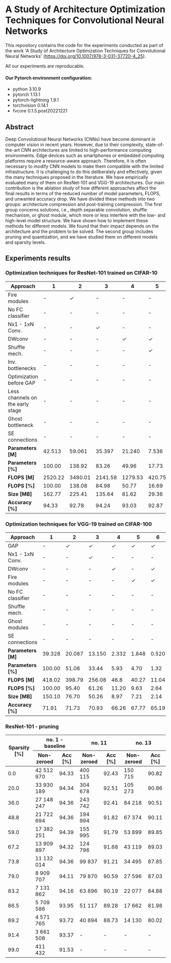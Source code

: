   # A Study of Architecture Optimization Techniques for Convolutional Neural Networks


This repository contains the code for the experiments conducted as part of the work 'A Study of Architecture Optimization Techniques for Convolutional Neural Networks' (https://doi.org/10.1007/978-3-031-37720-4_25).

All our experiments are reproducable. 

#### Our Pytorch environment configuration:
* python 3.10.9
* pytorch 1.13.1
* pytorch-lightning 1.9.1
* torchvision 0.14.1
* fvcore 0.1.5.post20221221

## Abstract

Deep Convolutional Neural Networks (CNNs) have become dominant in computer vision in recent years. However, due to their complexity, state-of-the-art CNN architectures are limited to high-performance computing environments. Edge devices such as smartphones or embedded computing platforms require a resource-aware approach. Therefore, it is often necessary to modify CNN models to make them compatible with the limited infrastructure. It is challenging to do this deliberately and effectively, given the many techniques proposed in the literature. We have empirically evaluated many of them on ResNet-101 and VGG-19 architectures. Our main contribution is the ablation study of how different approaches affect the final results in terms of the reduced number of model parameters, FLOPS, and unwanted accuracy drop. We have divided these methods into two groups: architecture compression and post-training compression. The first group concerns solutions, i.e., depth separable convolution, shuffle mechanism, or ghost module, which more or less interfere with the low- and high-level model structure. We have shown how to implement these methods for different models. We found that their impact depends on the architecture and the problem to be solved. The second group includes pruning and quantization, and we have studied them on different models and sparsity levels.

## Experiments results

### Optimization techniques for ResNet-101 trained on CIFAR-10


|           Approach               | 1 | 2 | 3 | 4 | 5 | 6 | 7 | 8 | 9 | 10 | 11 | 12 | 13 | 14 |
| -------------------------------- | --- | --- | --- | --- | --- | --- | --- | --- | --- | --- | --- | --- | --- | --- |
|         Fire modules             |  -  |  ✓  |  -  |  -  |  -  |  -  |  -  |  -  |  -  |  -  |  -  |  -  |  -  |  -  |
|       No FC classifier           |  -  |  -  |  -  |  -  |  -  |  -  |  ✓  |  ✓  |  ✓  |  -  |  ✓  |  ✓  |  ✓  |  ✓  |
|        Nx1 - 1xN Conv.           |  -  |  -  |  ✓  |  -  |  -  |  -  |  -  |  -  |  -  |  -  |  -  |  -  |  -  |  -  |
|            DWconv                |  -  |  -  |  -  |  ✓  |  ✓  |  ✓  |  ✓  |  ✓  |  ✓  |  ✓  |  ✓  |  ✓  |  ✓  |  ✓  |
|         Shuffle mech.            |  -  |  -  |  -  |  -  |  ✓  |  -  |  -  |  -  |  -  |  -  |  -  |  -  |  ✓  |  ✓  |
|       Inv. bottlenecks           |  -  |  -  |  -  |  -  |  -  |  ✓  |  ✓  |  ✓  |  ✓  |  ✓  |  ✓  |  ✓  |  ✓  |  ✓  |
|      Optimization before GAP     |  -  |  -  |  -  |  -  |  -  |  -  |  -  |  ✓  |  ✓  |  -  |  ✓  |  ✓  |  ✓  |  ✓  |
| Less channels on the early stage |  -  |  -  |  -  |  -  |  -  |  -  |  -  |  -  |  ✓  |  -  |  ✓  |  ✓  |  ✓  |  ✓  |
|        Ghost bottleneck          |  -  |  -  |  -  |  -  |  -  |  -  |  -  |  -  |  -  |  ✓  |  ✓  |  ✓  |  ✓  |  ✓  |
|         SE connections           |  -  |  -  |  -  |  -  |  -  |  -  |  -  |  -  |  -  |  -  |  -  |  ✓  |  -  |  ✓  |
|       **Parameters [M]**         |42.513 |59.061 |35.397 |21.240 | 7.536|2.255 |1.187 |0.873 |0.869 |0.450 |0.400 |1.424 |0.151 |1.174 |
|       **Parameters [%]**         |100.00 |138.92 | 83.26 | 49.96 | 17.73| 5.30 | 2.79 | 2.05 | 2.04 | 1.06 | 0.94 | 3.35 | 0.35 | 2.76 |
|         **FLOPS [M]**            |2520.22|3480.01|2141.58|1279.53|420.75|79.21 |62.39 |57.37 |53.00 |32.83 |29.76 |31.48 |12.80 |14.52 |
|         **FLOPS [%]**            |100.00 |138.08 | 84.98 | 50.77 |16.69 | 3.14 | 2.48 | 2.28 | 2.10 | 1.30 | 1.18 | 1.25 | 0.51 | 0.58 |
|         **Size [MB]**            |162.77 |225.41 |135.64 | 81.62 |29.36 | 8.96 | 4.87 | 3.65 | 3.64 | 1.96 | 1.76 | 7.70 | 0.82 | 4.75 |
|        **Accuracy [%]**          | 94.33 | 92.78 | 94.24 | 93.03 |92.87 |93.09 |93.07 |93.01 |93.00 |92.70 |92.43 |92.55 |90.82 | 90.74 |


### Optimization techniques for VGG-19 trained on CIFAR-100


|           Approach          | 1 | 2 | 3 | 4 | 5 | 6 | 7 | 8 | 9 | 10 | 11 | 12 |
| --------------------------- | --- | --- | --- | --- | --- | --- | --- | --- | --- | --- | --- | --- |
|             GAP             |  -  |  ✓  |  ✓  |  ✓  |  ✓  |  ✓  |  ✓  |  ✓  |  ✓  |  ✓  |  ✓  |  ✓  |
|        Nx1 - 1xN Conv.      |  -  |  -  |  ✓  |  -  |  -  |  -  |  -  |  -  |  -  |  -  |  -  |  -  |
|            DWconv           |  -  |  -  |  -  |  ✓  |  -  |  ✓  |  ✓  |  ✓  |  ✓  |  ✓  |  ✓  |  ✓  |
|       Fire modules          |  -  |  -  |  -  |  -  |  ✓  |  ✓  |  ✓  |  ✓  |  ✓  |  ✓  |  ✓  |  ✓  |
|      No FC classifier       |  -  |  -  |  -  |  -  |  -  |  -  |  ✓  |  ✓  |  ✓  |  ✓  |  ✓  |  ✓  |
|         Shuffle mech.       |  -  |  -  |  -  |  -  |  -  |  -  |  -  |  ✓  |  -  |  ✓  |  ✓  |  ✓  |
|        Ghost modules        |  -  |  -  |  -  |  -  |  -  |  -  |  -  |  -  |  ✓  |  ✓  |  ✓  |  -  |
|         SE connections      |  -  |  -  |  -  |  -  |  -  |  -  |  -  |  -  |  -  |  -  |  ✓  |  ✓  |
|       **Parameters [M]**    |39.328 |20.087|13.150 |2.332 |1.848|0.520|0.520|0.198|0.443|0.388|1.588|1.398|
|       **Parameters [%]**    |100.00 |51.08 | 33.44 | 5.93 |4.70 | 1.32| 1.32|0.50 |1.13 |0.99 |4.04 |3.55 |
|         **FLOPS [M]**       |418.02 |398.79|256.08 | 46.8 |40.27|11.04|11.19|4.99 |9.62 |8.73 |10.23|6.49 |
|         **FLOPS [%]**       |100.00 |95.40 | 61.26 |11.20 |9.63 | 2.64| 2.68|1.19 |2.30 |2.09 |2.45 |1.55 |
|         **Size [MB]**       |150.10 |76.70 | 50.26 | 8.97 |7.21 | 2.14| 2.14|0.90 |1.85 |1.64 |6.23 |5.50 |
|        **Accuracy [%]**     | 71.91 |71.73 | 70.93 |66.26 |67.77|65.19|63.22|59.75|60.56|61.27|61.83|60.08|


### ResNet-101 - pruning

<table>
    <thead>
        <tr>
            <th rowspan=2>Sparsity [%]</th>
            <th colspan=2>no. 1 - baseline</th>
            <th colspan=2>no. 11</th>
            <th colspan=2>no. 13</th>
        </tr>
        <tr>
            <th>Non-zeroed</th>
            <th>Acc [%]</th>
            <th>Non-zeroed</th>
            <th>Acc [%]</th>
            <th>Non-zeroed</th>
            <th>Acc [%]</th>
        </tr>
    </thead>
    <tbody>
        <tr>
            <td>0.0</td>
            <td>42 512 970</td>
            <td>94.33</td>
            <td>400 115</td>
            <td>92.43</td>
            <td>150 715</td>
            <td>90.82</td>
        </tr>
        <tr>
            <td>20.0</td>
            <td>33 930 189</td>
            <td>94.34</td>
            <td>304 678</td>
            <td>92.51</td>
            <td>105 273</td>
            <td>90.86</td>
        </tr>
        <tr>
            <td>36.0</td>
            <td>27 148 247</td>
            <td>94.36</td>
            <td>243 742</td>
            <td>92.41</td>
            <td>84 218</td>
            <td>90.51</td>
        </tr>
        <tr>
            <td>48.8</td>
            <td>21 722 694</td>
            <td>94.36</td>
            <td>194 994</td>
            <td>91.82</td>
            <td>67 374</td>
            <td>90.11</td>
        </tr>
        <tr>
            <td>59.0</td>
            <td>17 382 251</td>
            <td>94.39</td>
            <td>155 995</td>
            <td>91.79</td>
            <td>53 899</td>
            <td>89.85</td>
        </tr>
        <tr>
            <td>67.2</td>
            <td>13 909 897</td>
            <td>94.32</td>
            <td>124 796</td>
            <td>91.68</td>
            <td>43 119</td>
            <td>89.03</td>
        </tr>
        <tr>
            <td>73.8</td>
            <td>11 132 014</td>
            <td>94.36</td>
            <td>99 837</td>
            <td>91.21</td>
            <td>34 495</td>
            <td>87.85</td>
        </tr>
        <tr>
            <td>79.0</td>
            <td>8 909 707</td>
            <td>94.11</td>
            <td>79 870</td>
            <td>90.59</td>
            <td>27 596</td>
            <td>87.03</td>
        </tr>
        <tr>
            <td>83.2</td>
            <td>7 131 862</td>
            <td>94.16</td>
            <td>63 896</td>
            <td>90.19</td>
            <td>22 077</td>
            <td>84.88</td>
        </tr>
        <tr>
            <td>86.5</td>
            <td>5 709 586</td>
            <td>93.95</td>
            <td>51 117</td>
            <td>89.28</td>
            <td>17 662</td>
            <td>81.98</td>
        </tr>
        <tr>
            <td>89.2</td>
            <td>4 571 765</td>
            <td>93.72</td>
            <td>40 894</td>
            <td>88.73</td>
            <td>14 130</td>
            <td>80.02</td>
        </tr>
        <tr>
            <td>91.4</td>
            <td>3 661 508</td>
            <td>93.37</td>
            <td>-</td>
            <td>-</td>
            <td>-</td>
            <td>-</td>
        </tr>
        <tr>
            <td>99.0</td>
            <td>411 432</td>
            <td>91.53</td>
            <td>-</td>
            <td>-</td>
            <td>-</td>
            <td>-</td>
        </tr>
    </tbody>
</table>
